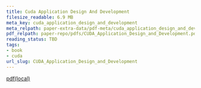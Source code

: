 ```yaml
---
title: Cuda Application Design And Development
filesize_readable: 6.9 MB
meta_key: cuda_application_design_and_development
meta_relpath: paper-extra-data/pdf-meta/cuda_application_design_and_development.yaml
pdf_relpath: paper-repo/pdfs/CUDA_Application_Design_and_Development.pdf
reading_status: TBD
tags:
- book
- cuda
url_slug: CUDA_Application_Design_and_Development
---
```


[pdf(local)](../../paper-repo/pdfs/CUDA_Application_Design_and_Development.pdf)
